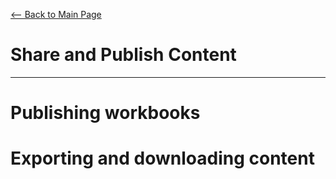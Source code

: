 [<-- Back to Main Page](README.md)
# Share and Publish Content
<hr>

# Publishing workbooks<a name="1"></a>
# Exporting and downloading content<a name="2"></a>
